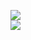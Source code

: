 [![](https://img.shields.io/badge/Made%20With-Github%20Spray-lightgrey.svg?style=for-the-badge&logo=github)](https://github.com/Annihil/github-spray#2289)  
[![](https://i.imgur.com/2DrTn0Z.gif)](https://github.com/Annihil/github-spray)